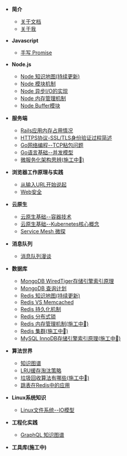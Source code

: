 
- **简介**
  * [关于文档](README.md)
  * [关于我](me.md)

- **Javascript**
  * [手写 Promise](server/promise.md)

- **Node.js**
  * [Node 知识地图(持续更新)](node/map.md)
  * [Node 模块机制](node/require.md)
  * [Node 异步I/O的实现](node/io.md)
  * [Node 内存管理机制](node/memory.md)
  * [Node Buffer模块](node/buffer.md)

- **服务端**
  * [Rails应用内存占用情况](server/rails-memory.md)
  * [HTTPS协议-SSL/TLS身份验证过程简述](server/https-protocol.md)
  * [Go网络编程--TCP粘包问题](server/tcp.md)
  * [Go语言基础--并发模型](server/goroutine.md)
  * [微服务化架构思辨(施工中👷)](server/microservice.md)

- **浏览器工作原理与实践**
  * [从输入URL开始说起](frontend/browser-process.md)
  * [Web安全](frontend/security.md)

- **云原生**
  * [云原生基础--容器技术](cloudNative/container-basic.md)
  * [云原生基础--Kubernetes核心概念](cloudNative/kubernetes-basic.md)
  * [Service Mesh 微探](cloudNative/service-mesh.md)

- **消息队列**
  * [消息队列漫谈](mq/mq-basic.md)

- **数据库**
  * [MongoDB WiredTiger存储引擎索引原理](db/mongodb-index.md)
  * [MongoDB 查询计划](db/mongodb-index-query-plan.md)
  * [Redis 知识地图(持续更新)](db/redis-map.md)
  * [Redis VS Memcached](db/redis-vs-memcache.md)
  * [Redis 持久化机制](db/redis-persistence.md) 
  * [Redis 分布式锁](db/redis-lock.md)
  * [Redis 内存管理机制(施工中👷)](db/redis-memory.md) 
  * [Redis 集群(施工中👷)](db/redis-cluster.md) 
  * [MySQL InnoDB存储引擎索引原理(施工中👷)](db/mysql-index.md)

- **算法世界**
  * [知识图谱](algorithms/DataStructureAndAlgorithm.md)
  * [LRU缓存淘汰策略](algorithms/lru.md)
  * [垃圾回收算法有哪些(施工中👷)](algorithms/gc.md) 
  * [跳表在Redis中的应用](algorithms/skip-list.md)

- **Linux系统知识**
  * [Linux文件系统--IO模型](linux/io.md)

- **工程化实践**
  * [GraphQL 知识图谱](experience/graphql.md)

- **工具库(施工中)**
